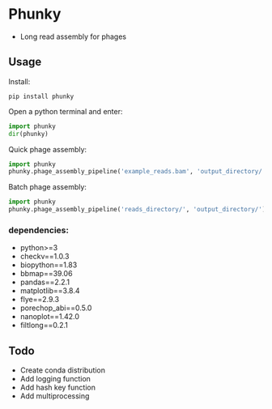 # Phunky
* Long read assembly for phages

## Usage
Install:
```
pip install phunky
```

Open a python terminal and enter:
```py
import phunky
dir(phunky)
```

Quick phage assembly:
```py
import phunky
phunky.phage_assembly_pipeline('example_reads.bam', 'output_directory/')
```

Batch phage assembly:
```py
import phunky
phunky.phage_assembly_pipeline('reads_directory/', 'output_directory/')
```


### dependencies:
  - python>=3
  - checkv==1.0.3
  - biopython==1.83
  - bbmap==39.06
  - pandas==2.2.1
  - matplotlib==3.8.4
  - flye==2.9.3
  - porechop_abi==0.5.0
  - nanoplot==1.42.0
  - filtlong==0.2.1


## Todo
* Create conda distribution
* Add logging function
* Add hash key function
* Add multiprocessing

